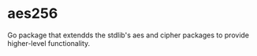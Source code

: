 # aes256
Go package that extendds the stdlib's aes and cipher packages to provide higher-level functionality.
